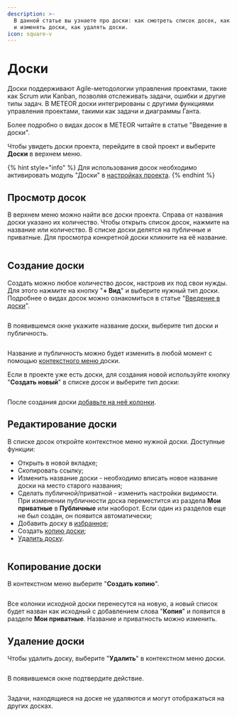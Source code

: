 ```yaml
---
description: >-
  В данной статье вы узнаете про доски: как смотреть список досок, как создавать
  и изменять доски, как удалять доски.
icon: square-v
---
```


# Доски

Доски поддерживают Agile-методологии управления проектами, такие как Scrum или Kanban, позволяя отслеживать задачи, ошибки и другие типы задач. В METEOR доски интегрированы с другими функциями управления проектами, такими как задачи и диаграммы Ганта.

Более подробно о видах досок в METEOR читайте в статье "Введение в доски".

Чтобы увидеть доски проекта, перейдите в свой проект и выберите **Доски** в верхнем меню.

{% hint style="info" %}
Для использования досок необходимо активировать модуль "Доски" в [настройках проекта](../proekty/nastroiki-proekta.md#moduli-proekta).
{% endhint %}

## Просмотр досок

В верхнем меню можно найти все доски проекта. Справа от названия доски указано их количество. Чтобы открыть список досок, нажмите на название или количество. В списке доски делятся на публичные и приватные. Для просмотра конкретной доски кликните на её название.

<figure><img src="../../.gitbook/assets/image (4) (1).png" alt=""><figcaption></figcaption></figure>

## Создание доски

Создать можно любое количество досок, настроив их под свои нужды. Для этого нажмите на кнопку "**+ Вид**" и выберите нужный тип доски. Подробнее о видах досок можно ознакомиться в статье "[Введение в доски](../../pristupaya-k-rabote/doski-zadach.md)".

<figure><img src="../../.gitbook/assets/image (1) (1) (1).png" alt=""><figcaption></figcaption></figure>

В появившемся окне укажите название доски, выберите тип доски и публичность.

<figure><img src="../../.gitbook/assets/image (2) (1).png" alt=""><figcaption></figcaption></figure>

Название и публичность можно будет изменить в любой момент с помощью [контекстного меню ](./#redaktirovanie-doski)доски.

&#x20;Если в проекте уже есть доски, для создания новой используйте кнопку "**Создать новый**" в списке досок и выберите тип доски:

<figure><img src="../../.gitbook/assets/image (3) (1).png" alt=""><figcaption></figcaption></figure>

После создания доски [добавьте на неё колонки](kolonki-na-doske.md).

## Редактирование доски

В списке досок откройте контекстное меню нужной доски. Доступные функции:

* Открыть в новой вкладке;
* Скопировать ссылку;
* Изменить название доски - необходимо вписать новое название доски на место старого названия;
* Сделать публичной/приватной - изменить настройки видимости. При изменении публичности доска переместится из раздела **Мои приватные** в **Публичные** или наоборот. Если один из разделов еще не был создан, он появится автоматически;
* Добавить доску в [избранное](../izbrannoe.md);
* Создать [копию доски](./#kopirovanie-doski);
* [Удалить доску](./#udalenie-doski).

<figure><img src="../../.gitbook/assets/image (5) (1).png" alt=""><figcaption></figcaption></figure>

## Копирование доски

В контекстном меню выберите "**Создать копию**".

<figure><img src="../../.gitbook/assets/image (6) (1).png" alt=""><figcaption></figcaption></figure>

Все колонки исходной доски перенесутся на новую, а новый список будет назван как исходный с добавлением слова "**Копия**" и появится в разделе **Мои приватные**. Название и приватность можно изменить.

## Удаление доски

Чтобы удалить доску, выберите "**Удалить**" в контекстном меню доски.

<figure><img src="../../.gitbook/assets/image (7) (1).png" alt=""><figcaption></figcaption></figure>

В появившемся окне подтвердите действие.

<figure><img src="../../.gitbook/assets/image (141).png" alt=""><figcaption></figcaption></figure>

Задачи, находящиеся на доске не удаляются и могут отображаться на других досках.
